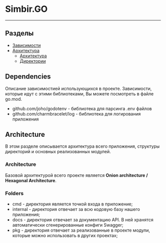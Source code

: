 # Simbir.GO
***
## Разделы
- [Зависимости](#dependencies)
- [Архитектура](#architecture)
    - [Архитектура](#architecture)
    - [Директории](#folders)
## Dependencies
Описание зависимостией использующихся в проекте. Зависимости, которые идут с этими библиотеками, Вы можете посмотреть в файле go.mod.
- github.com/joho/godotenv - библиотека для парсинга .env файлов
- github.com/charmbracelet/log - библиотека для логирования приложения

## Architecture
В этом разделе описывается архитектура всего приложения, структуры директорий и основных реализованных модулей.
### Architecture
Базовой архитектурой всего проекте является **Onion architecture / Hexagonal Architecture**.
### Folders
- cmd - директория является точкой входа в приложение;
- internal - директория отвечает за всю кодовую базу нашего приложения;
- docs - директория отвечает за документацию API. В ней хранятся автоматически сгенерированные конфиги Swagger;
- pkg - директория отвечает за реализованные в проекте модули, которые можно использовать в других проектах;